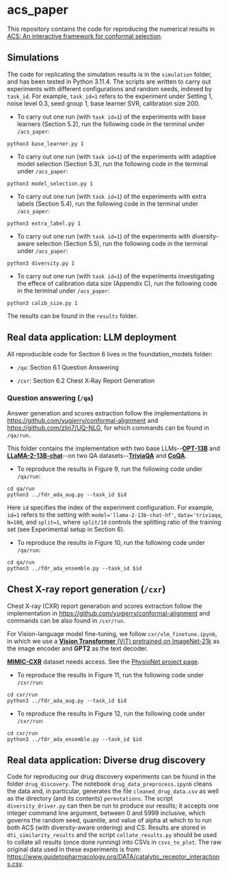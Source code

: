 # acs_paper
This repository contains the code for reproducing the numerical results in [ACS: An interactive framework for conformal selection](https://arxiv.org/pdf/2507.15825).

## Simulations
The code for replicating the simulation results is in the `simulation` folder, and has been tested in Python 3.11.4. 
The scripts are written to carry out experiments with different configurations and random seeds, indexed by `task_id`.
For example, `task_id=1` refers to the experiment under Setting 1, noise level 0.3, seed group 1, base learner SVR, calibration size 200.  
- To carry out one run (with `task id=1`) of the experiments with base learners (Section 5.2), run the following code in the terminal under `/acs_paper`:
```
python3 base_learner.py 1
```
- To carry out one run (with `task id=1`) of the experiments with adaptive model selection (Section 5.3), run the following code in the terminal under `/acs_paper`:
```
python3 model_selection.py 1
```
- To carry out one run (with `task id=1`) of the experiments with extra labels (Section 5.4), run the following code in the terminal under `/acs_paper`:
```
python3 extra_label.py 1
```
- To carry out one run (with `task id=1`) of the experiments with diversity-aware selection (Section 5.5), run the following code in the terminal under `/acs_paper`:
```
python3 diversity.py 1
```
- To carry out one run (with `task id=1`) of the experiments investigating the effece of calibration data size (Appendix C), run the following code in the terminal under `/acs_paper`:
```
python3 calib_size.py 1
```
The results can be found in the `results` folder.


## Real data application: LLM deployment

All reproducible code for Section 6 lives in the foundation_models folder:

- `/qa`: Section 6.1 Question Answering

- `/cxr`: Section 6.2 Chest X‑Ray Report Generation



### Question answering (```/qa```)

Answer generation and scores extraction follow the implementations in <https://github.com/yugjerry/conformal-alignment> and <https://github.com/zlin7/UQ-NLG>, for which commands can be found in `/qa/run`.

This folder contains the implementation with two base LLMs--[**OPT-13B**](https://huggingface.co/facebook/opt-13b) and [**LLaMA-2-13B-chat**](https://llama.meta.com/llama-downloads/)--on two QA datasets--[**TriviaQA**](https://nlp.cs.washington.edu/triviaqa/) and [**CoQA**](https://stanfordnlp.github.io/coqa/).

- To reproduce the results in Figure 9, run the following code under `/qa/run`:

```
cd qa/run
python3 ../fdr_ada_aug.py --task_id $id
```

Here `id` specifies the index of the experiment configuration. For example, `id=1` refers to the setting with `model='llama-2-13b-chat-hf'`, `data='triviaqa`, `N=100`, and `split=1`, where `split/10` controls the splitting ratio of the training set (see Experimental setup in Section 6).



- To reproduce the results in Figure 10, run the following code under `/qa/run`:

```
cd qa/run
python3 ../fdr_ada_ensemble.py --task_id $id
```

## Chest X-ray report generation (```/cxr```)

Chest X-ray (CXR) report generation and scores extraction follow the implementation in <https://github.com/yugjerry/conformal-alignment>  and commands can be also found in `/cxr/run`.

For Vision-language model fine-tuning, we follow ```cxr/vlm_finetune.ipynb```, in which we use a [**Vision Transformer** (ViT) pretrained on ImageNet-21k](https://huggingface.co/google/vit-base-patch16-224-in21k) as the image encoder and **GPT2** as the text decoder.

[**MIMIC-CXR**](https://www.nature.com/articles/s41597-019-0322-0) dataset needs access. See the [PhysioNet project page](https://physionet.org/content/mimic-cxr/2.0.0/).


- To reproduce the results in Figure 11, run the following code under `/cxr/run`:

```
cd cxr/run
python3 ../fdr_ada_aug.py --task_id $id
```

- To reproduce the results in Figure 12, run the following code under `/cxr/run`:

```
cd cxr/run
python3 ../fdr_ada_ensemble.py --task_id $id
```

## Real data application: Diverse drug discovery

Code for reproducing our drug discovery experiments can be found in the folder `drug_discovery`. The notebook `drug_data_preprocess.ipynb` cleans the data and, in particular, generates the file `cleaned_drug_data.csv` as well as the directory (and its contents) `permutations`. The script `diversity_driver.py` can then be run to produce our results; it accepts one integer command line argument, between 0 and 5999 inclusive, which governs the random seed, quantile, and value of alpha at which to to run both ACS (with diversity-aware ordering) and CS. Results are stored in `dti_similarity_results` and the script `collate_results.py` should be used to collate all results (once done running) into CSVs in `csvs_to_plot`. The raw original data used in these experiments is from: https://www.guidetopharmacology.org/DATA/catalytic_receptor_interactions.csv.


